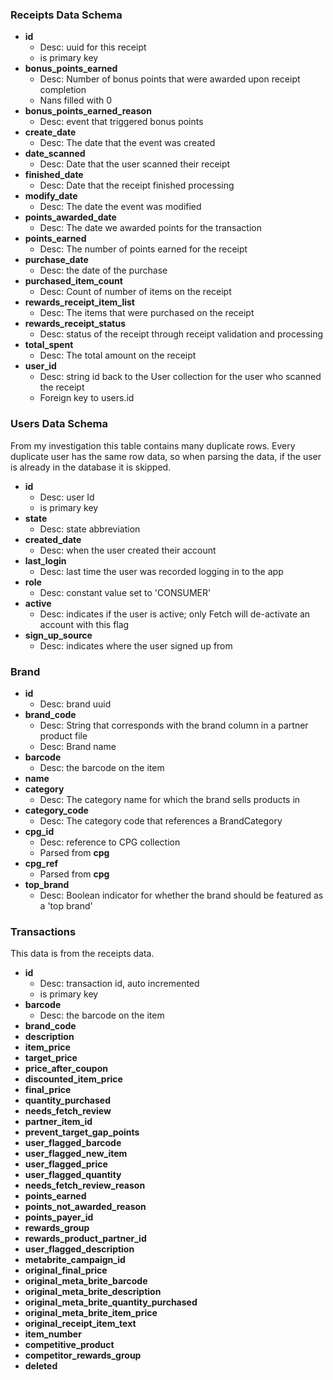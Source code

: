 ### Receipts Data Schema

* **id** 
    * Desc: uuid for this receipt
    * is primary key
* **bonus_points_earned**
    * Desc: Number of bonus points that were awarded upon receipt completion
    * Nans filled with 0
* **bonus_points_earned_reason**
    * Desc: event that triggered bonus points
* **create_date**
    * Desc: The date that the event was created
* **date_scanned**
    * Desc: Date that the user scanned their receipt
* **finished_date**
    * Desc: Date that the receipt finished processing
* **modify_date**
    * Desc: The date the event was modified
* **points_awarded_date**
    * Desc: The date we awarded points for the transaction
* **points_earned**
    * Desc: The number of points earned for the receipt
* **purchase_date**
    * Desc: the date of the purchase
* **purchased_item_count**
    * Desc: Count of number of items on the receipt
* **rewards_receipt_item_list**
    * Desc: The items that were purchased on the receipt
* **rewards_receipt_status**
    * Desc: status of the receipt through receipt validation and processing
* **total_spent**
    * Desc: The total amount on the receipt
* **user_id**
    * Desc: string id back to the User collection for the user who scanned the receipt
    * Foreign key to users.id

### Users Data Schema
From my investigation this table contains many duplicate rows. Every duplicate user has the same row data, so when parsing the data, if the user is already in the database it is skipped.
* **id** 
    * Desc: user Id
    * is primary key
* **state**
    * Desc: state abbreviation
* **created_date**
    * Desc: when the user created their account
* **last_login**
    * Desc: last time the user was recorded logging in to the app
* **role**
    * Desc: constant value set to 'CONSUMER'
* **active**
    * Desc: indicates if the user is active; only Fetch will de\-activate an account with this flag
* **sign_up_source**
    * Desc: indicates where the user signed up from

### Brand
* **id** 
    * Desc: brand uuid
* **brand_code**
    * Desc: String that corresponds with the brand column in a partner product file
    * Desc: Brand name
* **barcode**
    * Desc: the barcode on the item
* **name**
* **category**
    * Desc: The category name for which the brand sells products in
* **category_code**
    * Desc: The category code that references a BrandCategory
* **cpg_id**
    * Desc: reference to CPG collection
    * Parsed from **cpg**
* **cpg_ref**
    * Parsed from **cpg**
* **top_brand**
    * Desc: Boolean indicator for whether the brand should be featured as a 'top brand'

### Transactions
This data is from the receipts data.

* **id** 
    * Desc: transaction id, auto incremented
    * is primary key
* **barcode**
    * Desc: the barcode on the item
* **brand_code**
* **description**
* **item_price**
* **target_price**
* **price_after_coupon**
* **discounted_item_price**
* **final_price**
* **quantity_purchased**
* **needs_fetch_review**
* **partner_item_id**
* **prevent_target_gap_points**
* **user_flagged_barcode**
* **user_flagged_new_item**
* **user_flagged_price**
* **user_flagged_quantity**
* **needs_fetch_review_reason**
* **points_earned**
* **points_not_awarded_reason**
* **points_payer_id**
* **rewards_group**
* **rewards_product_partner_id**
* **user_flagged_description**
* **metabrite_campaign_id**
* **original_final_price**
* **original_meta_brite_barcode**
* **original_meta_brite_description**
* **original_meta_brite_quantity_purchased**
* **original_meta_brite_item_price**
* **original_receipt_item_text**
* **item_number**
* **competitive_product**
* **competitor_rewards_group**
* **deleted**